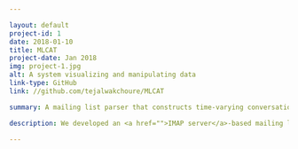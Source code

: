 ```yaml
---

layout: default
project-id: 1
date: 2018-01-10
title: MLCAT
project-date: Jan 2018
img: project-1.jpg
alt: A system visualizing and manipulating data
link-type: GitHub
link: //github.com/tejalwakchoure/MLCAT

summary: A mailing list parser that constructs time-varying conversation thread hypergraphs revealing communication patterns to form predictive models.

description: We developed an <a href="">IMAP server</a>-based mailing list parser to extract information such as senders and time stamps, the study of which helped us construct organisational structures and derive local and global communication patterns. The focal points of this research were the invariant characteristics of a discussion thread, mailing list filters to remove spam messages for subscribers, and temporal behaviour modelling. We use the <a href="">Infomap</a> algorithm for multilevel community detection analysis. Relevant labels are incorporated from text mined using the <a href="">WordNet</a> lemmatizer. <br /> <br /> This architecture identifies the community structure, makes predictive models, and assigns weights based on the activeness of each user amongst other activities. For example, in cases where conversations happen slowly, authors arrive slowly and the discussion spans many generations of nodes. When they end quickly, however, authors arrive quickly and the discussion ends within a few generations. We can attribute this behaviour to the popularity of the topic - authors come in from many sources for popular ones, but help trickles in slowly for specialised ones. The questions we ask then are, what are these popular threads? Can text mining help us detect them?

---
```

